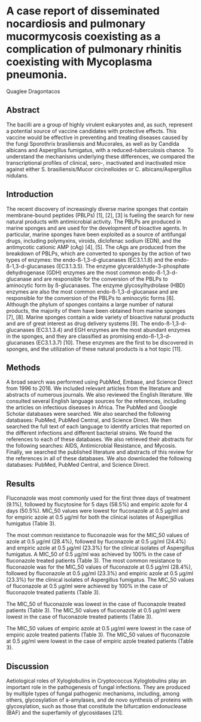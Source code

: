 # A case report of disseminated nocardiosis and pulmonary mucormycosis coexisting as a complication of pulmonary rhinitis coexisting with Mycoplasma pneumonia.
Quaglee Dragontacos


## Abstract
The bacilli are a group of highly virulent eukaryotes and, as such, represent a potential source of vaccine candidates with protective effects. This vaccine would be effective in preventing and treating diseases caused by the fungi Sporothrix brasiliensis and Mucorales, as well as by Candida albicans and Aspergillus fumigatus, with a reduced-tuberculosis chance. To understand the mechanisms underlying these differences, we compared the transcriptional profiles of clinical, sero-, inactivated and inactivated mice against either S. brasiliensis/Mucor circinelloides or C. albicans/Aspergillus nidulans.


## Introduction
The recent discovery of increasingly diverse marine sponges that contain membrane-bound peptides (PBLPs) [1], [2], [3] is fueling the search for new natural products with antimicrobial activity. The PBLPs are produced in marine sponges and are used for the development of bioactive agents. In particular, marine sponges have been exploited as a source of antifungal drugs, including polymyxins, viroids, diclofenac sodium (EDN), and the antimycotic cationic AMP (cAg) [4], [5]. The cAgs are produced from the breakdown of PBLPs, which are converted to sponges by the action of two types of enzymes: the endo-ß-1,3-d-glucanases (EC3.1.1.8) and the endo-ß-1,3-d-glucanases (EC3.1.3.5). The enzyme glyceraldehyde-3-phosphate dehydrogenase (GDH) enzymes are the most common endo-ß-1,3-d-glucanase and are responsible for the conversion of the PBLPs to aminocytic form by ß-glucanases. The enzyme glycosylhydrolase (HBD) enzymes are also the most common endo-ß-1,3-d-glucanase and are responsible for the conversion of the PBLPs to aminocytic forms [6]. Although the phylum of sponges contains a large number of natural products, the majority of them have been obtained from marine sponges [7], [8]. Marine sponges contain a wide variety of bioactive natural products and are of great interest as drug delivery systems [9]. The endo-ß-1,3-d-glucanases (EC3.1.3.4) and EGH enzymes are the most abundant enzymes in the sponges, and they are classified as promising endo-ß-1,3-d-glucanases (EC3.1.3.7) [10]. These enzymes are the first to be discovered in sponges, and the utilization of these natural products is a hot topic [11].


## Methods
A broad search was performed using PubMed, Embase, and Science Direct from 1996 to 2016. We included relevant articles from the literature and abstracts of numerous journals. We also reviewed the English literature. We consulted several English language sources for the references, including the articles on infectious diseases in Africa. The PubMed and Google Scholar databases were searched. We also searched the following databases: PubMed, PubMed Central, and Science Direct. We then searched the full text of each language to identify articles that reported on the different infections and different bacterial strains. We found the references to each of these databases. We also retrieved their abstracts for the following searches: AIDS, Antimicrobial Resistance, and Mycosis. Finally, we searched the published literature and abstracts of this review for the references in all of these databases. We also downloaded the following databases: PubMed, PubMed Central, and Science Direct.


## Results
Fluconazole was most commonly used for the first three days of treatment (9.1%), followed by flucytosine for 5 days (58.5%) and empiric azole for 4 days (50.5%). MIC_50 values were lowest for fluconazole at 0.5 µg/ml and for empiric azole at 0.5 µg/ml for both the clinical isolates of Aspergillus fumigatus (Table 3).

The most common resistance to fluconazole was for the MIC_50 values of azole at 0.5 µg/ml (28.4%), followed by fluconazole at 0.5 µg/ml (24.4%) and empiric azole at 0.5 µg/ml (23.3%) for the clinical isolates of Aspergillus fumigatus. A MIC_50 of 0.5 µg/ml was achieved by 100% in the case of fluconazole treated patients (Table 3). The most common resistance to fluconazole was for the MIC_50 values of fluconazole at 0.5 µg/ml (28.4%), followed by fluconazole at 0.5 µg/ml (23.3%) and empiric azole at 0.5 µg/ml (23.3%) for the clinical isolates of Aspergillus fumigatus. The MIC_50 values of fluconazole at 0.5 µg/ml were achieved by 100% in the case of fluconazole treated patients (Table 3).

The MIC_50 of fluconazole was lowest in the case of fluconazole treated patients (Table 3). The MIC_50 values of fluconazole at 0.5 µg/ml were lowest in the case of fluconazole treated patients (Table 3).

The MIC_50 values of empiric azole at 0.5 µg/ml were lowest in the case of empiric azole treated patients (Table 3). The MIC_50 values of fluconazole at 0.5 µg/ml were lowest in the case of empiric azole treated patients (Table 3).


## Discussion
Aetiological roles of Xyloglobulins in Cryptococcus
Xyloglobulins play an important role in the pathogenesis of fungal infections. They are produced by multiple types of fungal pathogenic mechanisms, including, among others, glycosylation of a-amylases, and de novo synthesis of proteins with glycosylation, such as those that constitute the bifurcation endonuclease (BAF) and the superfamily of glycosidases [21].
